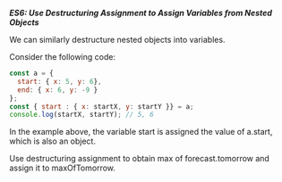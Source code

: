 ***ES6: Use Destructuring Assignment to Assign Variables from Nested Objects***

We can similarly destructure nested objects into variables.

Consider the following code:

```javascript
const a = {
  start: { x: 5, y: 6},
  end: { x: 6, y: -9 }
};
const { start : { x: startX, y: startY }} = a;
console.log(startX, startY); // 5, 6
```

In the example above, the variable start is assigned the value of a.start, which is also an object.


Use destructuring assignment to obtain max of forecast.tomorrow and assign it to maxOfTomorrow.
